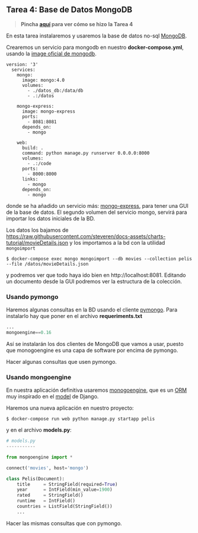 ## Tarea 4: Base de Datos MongoDB

> **Pincha [aquí](https://github.com/Gecofer/MII_SSBW_1819/blob/master/Tarea%204/Tarea4.md) para ver cómo se hizo la Tarea 4**

En esta tarea instalaremos y usaremos la base de datos no-sql [MongoDB](https://docs.mongodb.com/manual/tutorial/getting-started/).

Crearemos un servicio para mongodb en nuestro **docker-compose.yml**, usando la [image oficial de mongodb](https://hub.docker.com/_/mongo).

~~~
version: '3'
  services:
    mongo:
      image: mongo:4.0
      volumes:
        - ./datos_db:/data/db
        - .:/datos

    mongo-express:
      image: mongo-express
      ports:
        - 8081:8081
      depends_on:
        - mongo

    web:
      build: .
      command: python manage.py runserver 0.0.0.0:8000
      volumes:
        - .:/code
      ports:
        - 8000:8000
      links:
        - mongo
      depends_on:
        - mongo
~~~

donde se ha añadido un servicio más: [mongo-express](https://github.com/mongo-express/mongo-express#readme), para tener una GUI de la base de datos. El segundo volumen del servicio mongo, servirá para importar los datos iniciales de la BD.

Los datos los bajamos de https://raw.githubusercontent.com/steveren/docs-assets/charts-tutorial/movieDetails.json y los importamos a la bd con la utilidad `mongoimport`

~~~
$ docker-compose exec mongo mongoimport --db movies --collection pelis --file /datos/movieDetails.json
~~~

y podremos ver que todo haya ido bien en http://localhost:8081. Editando un documento desde la GUI podremos ver la estructura de la colección.

### Usando pymongo

Haremos algunas consultas en la BD usando el cliente [pymongo](http://api.mongodb.com/python/current/tutorial.html). Para instalarlo hay que poner en el archivo **requeriments.txt**

~~~python
...
mongoengine==0.16
~~~

Así se instalarán los dos clientes de MongoDB que vamos a usar, puesto que monogoengine es una capa de software por encima de pymongo.

Hacer algunas consultas que usen pymongo.

### Usando mongoengine

En nuestra aplicación definitiva usaremos [monogoengine](http://mongoengine.org), que es un [ORM](https://programarfacil.com/blog/que-es-un-orm/) muy inspirado en el [model](https://docs.djangoproject.com/en/2.2/topics/db/models/) de Django.

Haremos una nueva aplicación en nuestro proyecto:

~~~
$ docker-compose run web python manage.py startapp pelis
~~~

y en el archivo **models.py**:

~~~python
# models.py
-----------

from mongoengine import *

connect('movies', host='mongo')

class Pelis(Document):
	title     = StringField(required=True)
	year      = IntField(min_value=1900)
	rated     = StringField()
	runtime   = IntField()
	countries = ListField(StringField())
	...
~~~

Hacer las mismas consultas que con pymongo.

